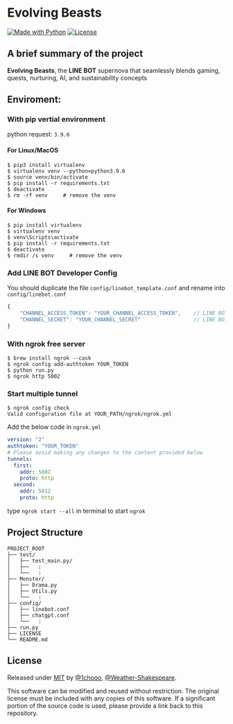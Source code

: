 # Evolving Beasts

[![Made with Python](https://img.shields.io/badge/Python=3.9-blue?logo=python&logoColor=white)](https://python.org "Go to Python homepage")
[![License](https://img.shields.io/badge/License-MIT-blue)](./LICENSE "Go to license section")

A brief summary of the project
---

**Evolving Beasts**, the **LINE BOT** supernova that seamlessly blends gaming, quests, nurturing, AI, and sustainability concepts

Enviroment: 
---

### With pip vertial environment
python request: `3.9.6`

#### For **Linux/MacOS**
```shell
$ pip3 install virtualenv
$ virtualenv venv --python=python3.9.6
$ source venv/bin/activate
$ pip install -r requirements.txt
$ deactivate
$ rm -rf venv     # remove the venv
```

#### For **Windows**
```shell
$ pip install virtualenv
$ virtualenv venv
$ venv\Scripts\activate
$ pip install -r requirements.txt
$ deactivate
$ rmdir /s venv     # remove the venv
```

### Add LINE BOT Developer Config

You should duplicate the file `config/linebot_template.conf` and rename into `config/linebot.conf`

```js
{
    "CHANNEL_ACCESS_TOKEN": "YOUR_CHANNEL_ACCESS_TOKEN",    // LINE BOT API
    "CHANNEL_SECRET": "YOUR_CHANNEL_SECRET"                 // LINE BOT Handler
}
```


### With ngrok free server
```SHELL
$ brew install ngrok --cask
$ ngrok config add-authtoken YOUR_TOKEN
$ python run.py
$ ngrok http 5002
```

### Start multiple tunnel

```shell
$ ngrok config check
Valid configuration file at YOUR_PATH/ngrok/ngrok.yml
```

Add the below code in `ngrok.yml`

```yml
version: "2"
authtoken: "YOUR_TOKEN"
# Please avoid making any changes to the content provided below
tunnels:
  first:
    addr: 5002
    proto: http    
  second:
    addr: 5012
    proto: http
```

type `ngrok start --all` in terminal to start `ngrok`

Project Structure
---
```
PROJECT_ROOT
├── test/
│   ├── test_main.py/
│   ├──   :
│   └──   :
├── Monster/
│   ├── Drama.py
│   ├── Utils.py
│   └──   :
├── config/
│   ├── linebot.conf
│   ├── chatgpt.conf
│   └──   :
├── run.py
├── LICENSE
└── README.md
```

License
---
Released under [MIT](./LICENSE) by [@1chooo](https://github.com/1chooo), [@Weather-Shakespeare](https://github.com/Weather-Shakespeare).

This software can be modified and reused without restriction.
The original license must be included with any copies of this software.
If a significant portion of the source code is used, please provide a link back to this repository.